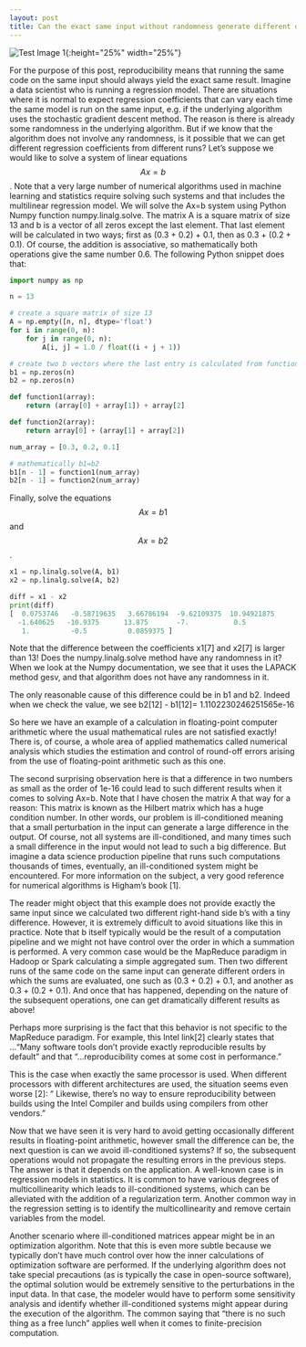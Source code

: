 ```yaml
---
layout: post
title: Can the exact same input without randomness generate different outputs?
---
```


![Test Image 1](https://muratmut.github.io/images/repro-p1.png){:height="25%" width="25%"}

For the purpose of this post, reproducibility means that running the same code on the same input should always yield the exact same result.
Imagine a data scientist who is running a regression model. There are situations where it is normal to expect regression coefficients that can vary each time the same model is run on the same input, e.g. if the underlying algorithm uses the stochastic gradient descent method. The reason is there is already some randomness in the underlying algorithm. But if we know that the algorithm does not involve any randomness, is it possible that we can get different regression coefficients from different runs?
Let’s suppose we would like to solve a system of linear equations $$Ax=b$$. Note that a very large number of numerical algorithms used in machine learning and statistics require solving such systems and that includes the multilinear regression model. We will solve the Ax=b system using Python Numpy function numpy.linalg.solve. The matrix A is a square matrix of size 13 and b is a vector of all zeros except the last element. That last element will be calculated in two ways; first as (0.3 + 0.2) + 0.1, then as 0.3 + (0.2 + 0.1). Of course, the addition is associative, so mathematically both operations give the same number 0.6.
The following Python snippet does that:

```python
import numpy as np

n = 13

# create a square matrix of size 13
A = np.empty([n, n], dtype='float')
for i in range(0, n):
    for j in range(0, n):
        A[i, j] = 1.0 / float((i + j + 1))

# create two b vectors where the last entry is calculated from function1 and function2.
b1 = np.zeros(n)
b2 = np.zeros(n)

def function1(array):
    return (array[0] + array[1]) + array[2]

def function2(array):
    return array[0] + (array[1] + array[2])

num_array = [0.3, 0.2, 0.1]

# mathematically b1=b2
b1[n - 1] = function1(num_array)
b2[n - 1] = function2(num_array)

```
Finally, solve the equations $$Ax=b1$$ and $$Ax=b2$$.

```python
x1 = np.linalg.solve(A, b1)
x2 = np.linalg.solve(A, b2)

diff = x1 - x2
print(diff)
[  0.0753746   -0.58719635   3.66786194  -9.62109375  10.94921875
  -1.640625   -10.9375      13.875       -7.           0.5
   1.          -0.5          0.0859375 ]
```

Note that the difference between the coefficients x1[7] and x2[7] is larger than 13! Does the numpy.linalg.solve method have any randomness in it? When we look at the Numpy documentation, we see that it uses the LAPACK method gesv, and that algorithm does not have any randomness in it.

The only reasonable cause of this difference could be in b1 and b2. Indeed when we check the value, we see
b2[12] - b1[12]= 1.1102230246251565e-16

So here we have an example of a calculation in floating-point computer arithmetic where the usual mathematical rules are not satisfied exactly! There is, of course, a whole area of applied mathematics called numerical analysis which studies the estimation and control of round-off errors arising from the use of floating-point arithmetic such as this one.

The second surprising observation here is that a difference in two numbers as small as the order of 1e-16 could lead to such different results when it comes to solving Ax=b. Note that I have chosen the matrix A that way for a reason: This matrix is known as the Hilbert matrix which has a huge condition number. In other words, our problem is ill-conditioned meaning that a small perturbation in the input can generate a large difference in the output. Of course, not all systems are ill-conditioned, and many times such a small difference in the input would not lead to such a big difference. But imagine a data science production pipeline that runs such computations thousands of times, eventually, an ill-conditioned system might be encountered. For more information on the subject, a very good reference for numerical algorithms is Higham’s book [1].

The reader might object that this example does not provide exactly the same input since we calculated two different right-hand side b’s with a tiny difference. However, it is extremely difficult to avoid situations like this in practice. Note that b itself typically would be the result of a computation pipeline and we might not have control over the order in which a summation is performed. A very common case would be the MapReduce paradigm in Hadoop or Spark calculating a simple aggregated sum. Then two different runs of the same code on the same input can generate different orders in which the sums are evaluated, one such as (0.3 + 0.2) + 0.1, and another as 0.3 + (0.2 + 0.1). And once that has happened, depending on the nature of the subsequent operations, one can get dramatically different results as above!

Perhaps more surprising is the fact that this behavior is not specific to the MapReduce paradigm. For example, this Intel link[2] clearly states that …“Many software tools don’t provide exactly reproducible results by default” and that “…reproducibility comes at some cost in performance.”

This is the case when exactly the same processor is used. When different processors with different architectures are used, the situation seems even worse [2]:
“ Likewise, there’s no way to ensure reproducibility between builds using the Intel Compiler and builds using compilers from other vendors.”

Now that we have seen it is very hard to avoid getting occasionally different results in floating-point arithmetic, however small the difference can be, the next question is can we avoid ill-conditioned systems? If so, the subsequent operations would not propagate the resulting errors in the previous steps. The answer is that it depends on the application. A well-known case is in regression models in statistics. It is common to have various degrees of multicollinearity which leads to ill-conditioned systems, which can be alleviated with the addition of a regularization term. Another common way in the regression setting is to identify the multicollinearity and remove certain variables from the model.

Another scenario where ill-conditioned matrices appear might be in an optimization algorithm. Note that this is even more subtle because we typically don’t have much control over how the inner calculations of optimization software are performed. If the underlying algorithm does not take special precautions (as is typically the case in open-source software), the optimal solution would be extremely sensitive to the perturbations in the input data. In that case, the modeler would have to perform some sensitivity analysis and identify whether ill-conditioned systems might appear during the execution of the algorithm.
The common saying that “there is no such thing as a free lunch” applies well when it comes to finite-precision computation.
